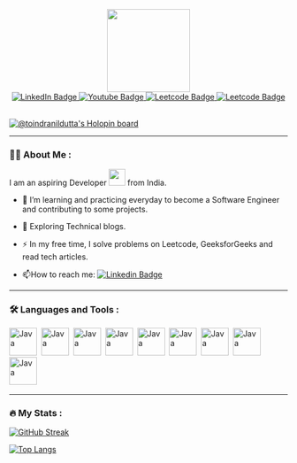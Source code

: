<div id="header" align="center">
  <img src="https://media.giphy.com/media/v1.Y2lkPTc5MGI3NjExOHV2dWp0ZHN6OTR5cmZyMjJ2Mnhzb3RhbHBvNWg4cGlvbDh6MGtzNCZlcD12MV9pbnRlcm5hbF9naWZfYnlfaWQmY3Q9cw/zWrrk0oYjwkHDIq8T5/giphy.gif" width="150"/>
</div>

<div id="badges" align="center">
  <a href="www.linkedin.com/in/toindranildutta/" target="_blank">
    <img src="https://img.shields.io/badge/LinkedIn-blue?style=for-the-badge&logo=linkedin&logoColor=white" alt="LinkedIn Badge"/>
  </a>
  <a href="https://www.youtube.com/channel/UClfnfEBCxp5wKfN6aF-fKUg">
    <img src="https://img.shields.io/badge/YouTube-red?style=for-the-badge&logo=youtube&logoColor=white" alt="Youtube Badge"/>
  </a>
  <a href="https://leetcode.com/toindranildutta/">
    <img src="https://img.shields.io/badge/Leetcode-orange?style=for-the-badge&logo=leetcode&logoColor=white" alt="Leetcode Badge"/>
  </a>
  <a href="mailto:toindranildutta@gmail.com/">
    <img src="https://img.shields.io/badge/Gmail-green?style=for-the-badge&logo=gmail&logoColor=white" alt="Leetcode Badge"/>
  </a>
</div>

<br>

[![@toindranildutta's Holopin board](https://holopin.me/toindranildutta)](https://holopin.io/@toindranildutta)

<!--<div align="center">
  <img src="https://media.giphy.com/media/v1.Y2lkPTc5MGI3NjExMGRweGZmNThreTNubjEydm4zeWVoM3A1aWpwNWloenpkc24ycnFhdiZlcD12MV9pbnRlcm5hbF9naWZfYnlfaWQmY3Q9Zw/SWoSkN6DxTszqIKEqv/giphy.gif" width="600" height="400"/>
</div>-->

---

### :woman_technologist: About Me :
I am an aspiring Developer <img src="https://media.giphy.com/media/WUlplcMpOCEmTGBtBW/giphy.gif" width="30"> from India.
- :telescope: I’m learning and practicing everyday to become a Software Engineer and contributing to some projects.

- :seedling: Exploring Technical blogs.

- :zap: In my free time, I solve problems on Leetcode, GeeksforGeeks and read tech articles.

- :mailbox:How to reach me: [![Linkedin Badge](https://img.shields.io/badge/-indranil-blue?style=flat&logo=Linkedin&logoColor=white)](https://www.linkedin.com/in/indranil-dutta-developer/)

---
### :hammer_and_wrench: Languages and Tools :

 <img src="https://cdn.iconscout.com/icon/free/png-512/free-react-226053.png?f=avif&w=256" title="Java" alt="Java" width="50" height="50"/>&nbsp;
  <img src="https://cdn.iconscout.com/icon/free/png-512/free-java-60-1174953.png?f=avif&w=256" title="Java" alt="Java" width="50" height="50"/>&nbsp;
   <img src="https://cdn.iconscout.com/icon/free/png-512/free-spring-16-283031.png?f=avif&w=256" title="Java" alt="Java" width="50" height="50"/>&nbsp;
  <img src="https://cdn.iconscout.com/icon/free/png-512/free-mysql-21-1174941.png?f=avif&w=256" title="Java" alt="Java" width="50" height="50"/>&nbsp;
   <img src="https://cdn.iconscout.com/icon/free/png-512/free-javascript-1-225993.png?f=avif&w=256" title="Java" alt="Java" width="50" height="50"/>&nbsp;
  <img src="https://cdn.iconscout.com/icon/free/png-512/free-html-59-225995.png?f=avif&w=256" title="Java" alt="Java" width="50" height="50"/>&nbsp;
  <img src="https://cdn.iconscout.com/icon/free/png-512/free-css3-8-1175200.png?f=avif&w=256" title="Java" alt="Java" width="50" height="50"/>&nbsp;
  <img src="https://cdn.iconscout.com/icon/free/png-512/free-mongodb-5-1175140.png?f=avif&w=256" title="Java" alt="Java" width="50" height="50"/>&nbsp;
  <img src="https://cdn.iconscout.com/icon/free/png-512/free-python-2-226051.png?f=avif&w=256" title="Java" alt="Java" width="50" height="50"/>&nbsp;  

</div>

---

### :fire: My Stats :
[![GitHub Streak](http://github-readme-streak-stats.herokuapp.com?user=toindranildutta&theme=dark&background=000000)](https://git.io/streak-stats)

[![Top Langs](https://github-readme-stats.vercel.app/api/top-langs/?username=toindranildutta&layout=compact&theme=vision-friendly-dark)](https://github.com/toindranildutta/github-readme-stats)
